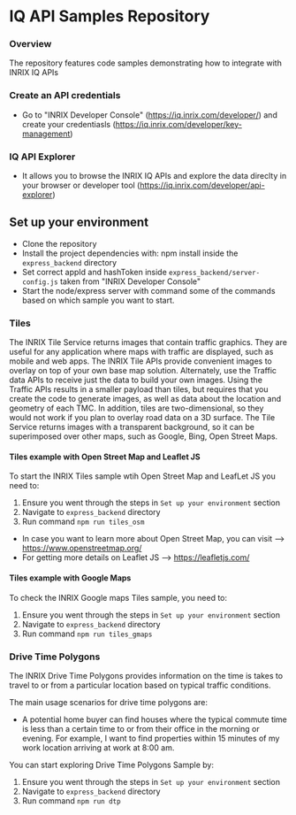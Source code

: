 # IQ API Samples Repository

### Overview

The repository features code samples demonstrating how to integrate with INRIX IQ APIs

### Create an API credentials

- Go to "INRIX Developer Console" (https://iq.inrix.com/developer/) and create your credentiasls (https://iq.inrix.com/developer/key-management)

### IQ API Explorer

- It allows you to browse the INRIX IQ APIs and explore the data direclty in your browser or developer tool (https://iq.inrix.com/developer/api-explorer)

## Set up your environment

- Clone the repository
- Install the project dependencies with: npm install inside the `express_backend` directory
- Set correct appId and hashToken inside `express_backend/server-config.js` taken from "INRIX Developer Console"
- Start the node/express server with command some of the commands based on which sample you want to start.

### Tiles

The INRIX Tile Service returns images that contain traffic graphics. They are useful for any application where maps with traffic are displayed, such as mobile and web apps.
The INRIX Tile APIs provide convenient images to overlay on top of your own base map solution. Alternately, use the Traffic data APIs to receive just the data to build your own images. Using the Traffic APIs results in a smaller payload than tiles, but requires that you create the code to generate images, as well as data about the location and geometry of each TMC. In addition, tiles are two-dimensional, so they would not work if you plan to overlay road data on a 3D surface. The Tile Service returns images with a transparent background, so it can be superimposed over other maps, such as Google, Bing, Open Street Maps.

#### Tiles example with Open Street Map and Leaflet JS

To start the INRIX Tiles sample wtih Open Street Map and LeafLet JS you need to:

1. Ensure you went through the steps in `Set up your environment` section
2. Navigate to `express_backend` directory
3. Run command `npm run tiles_osm`

- In case you want to learn more about Open Street Map, you can visit --> https://www.openstreetmap.org/
- For getting more details on Leaflet JS --> https://leafletjs.com/

#### Tiles example with Google Maps

To check the INRIX Google maps Tiles sample, you need to:

1. Ensure you went through the steps in `Set up your environment` section
2. Navigate to `express_backend` directory
3. Run command `npm run tiles_gmaps`

### Drive Time Polygons

The INRIX Drive Time Polygons provides information on the time is takes to travel to or from a particular location based on typical traffic conditions.

The main usage scenarios for drive time polygons are:

- A potential home buyer can find houses where the typical commute time is less than a certain time to or from their office in the morning or evening. For example, I want to find properties within 15 minutes of my work location arriving at work at 8:00 am.

You can start exploring Drive Time Polygons Sample by:

1. Ensure you went through the steps in `Set up your environment` section
2. Navigate to `express_backend` directory
3. Run command `npm run dtp`
